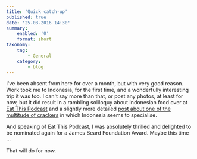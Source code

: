 ```yaml
---
title: 'Quick catch-up'
published: true
date: '25-03-2016 14:30'
summary:
    enabled: '0'
    format: short
taxonomy:
    tag:
        - General
    category:
        - blog
---
```


I've been absent from here for over a month, but with very good reason. Work took me to Indonesia, for the first time, and a wonderfully interesting trip it was too. I can't say more than that, or post any photos, at least for now, but it did result in a rambling soliloquy about Indonesian food over at [Eat This Podcast](http://www.eatthispodcast.com/crackers-about-indonesian-food/) and a slightly more detailed [post about one of the multitude of crackers](http://www.eatthispodcast.com/all-about-that-indonesian-cracker/) in which Indonesia seems to specialise.

And speaking of Eat This Podcast, I was absolutely thrilled and delighted to be nominated again for a James Beard Foundation Award. Maybe this time ...

That will do for now. 